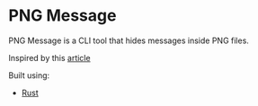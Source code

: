 # PNG Message  
PNG Message is a CLI tool that hides messages inside PNG files.  

Inspired by this [article](https://picklenerd.github.io/pngme_book/introduction.html) 

Built using:  
* [Rust](https://www.rust-lang.org)
